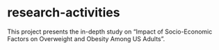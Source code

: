 # research-activities
This project presents the in-depth study on “Impact of Socio-Economic Factors on Overweight and Obesity Among US Adults”.
